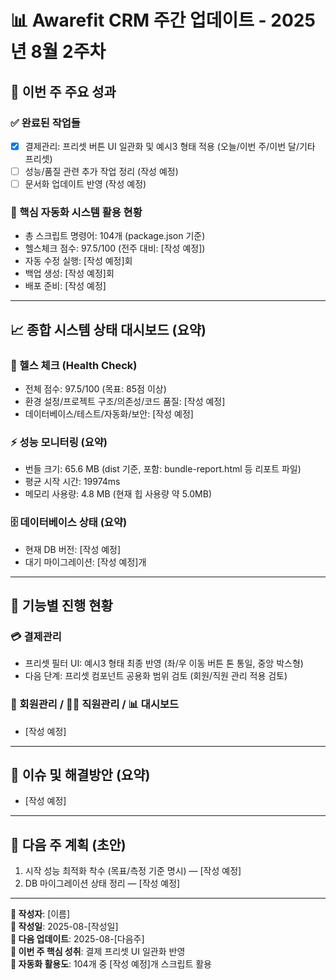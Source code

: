 # 📊 Awarefit CRM 주간 업데이트 - 2025년 8월 2주차

## 📝 이번 주 주요 성과

### ✅ 완료된 작업들

- [x] 결제관리: 프리셋 버튼 UI 일관화 및 예시3 형태 적용 (오늘/이번 주/이번
      달/기타 프리셋)
- [ ] 성능/품질 관련 추가 작업 정리 (작성 예정)
- [ ] 문서화 업데이트 반영 (작성 예정)

### 🚀 핵심 자동화 시스템 활용 현황

- 총 스크립트 명령어: 104개 (package.json 기준)
- 헬스체크 점수: 97.5/100 (전주 대비: [작성 예정])
- 자동 수정 실행: [작성 예정]회
- 백업 생성: [작성 예정]회
- 배포 준비: [작성 예정]

---

## 📈 종합 시스템 상태 대시보드 (요약)

### 🏥 헬스 체크 (Health Check)

- 전체 점수: 97.5/100 (목표: 85점 이상)
- 환경 설정/프로젝트 구조/의존성/코드 품질: [작성 예정]
- 데이터베이스/테스트/자동화/보안: [작성 예정]

### ⚡ 성능 모니터링 (요약)

- 번들 크기: 65.6 MB (dist 기준, 포함: bundle-report.html 등 리포트 파일)
- 평균 시작 시간: 19974ms
- 메모리 사용량: 4.8 MB (현재 힙 사용량 약 5.0MB)

### 🗄️ 데이터베이스 상태 (요약)

- 현재 DB 버전: [작성 예정]
- 대기 마이그레이션: [작성 예정]개

---

## 🎯 기능별 진행 현황

### 💳 결제관리

- 프리셋 필터 UI: 예시3 형태 최종 반영 (좌/우 이동 버튼 톤 통일, 중앙 박스형)
- 다음 단계: 프리셋 컴포넌트 공용화 범위 검토 (회원/직원 관리 적용 검토)

### 👥 회원관리 / 👨‍💼 직원관리 / 📊 대시보드

- [작성 예정]

---

## 🚨 이슈 및 해결방안 (요약)

- [작성 예정]

---

## 📅 다음 주 계획 (초안)

1. 시작 성능 최적화 착수 (목표/측정 기준 명시) — [작성 예정]
2. DB 마이그레이션 상태 정리 — [작성 예정]

---

**📝 작성자**: [이름]  
**📅 작성일**: 2025-08-[작성일]  
**🔄 다음 업데이트**: 2025-08-[다음주]  
**🎯 이번 주 핵심 성취**: 결제 프리셋 UI 일관화 반영  
**🤖 자동화 활용도**: 104개 중 [작성 예정]개 스크립트 활용
